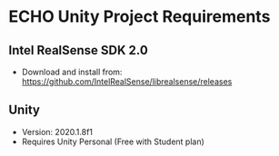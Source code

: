 # ECHO Unity Project Requirements

## Intel RealSense SDK 2.0
- Download and install from: https://github.com/IntelRealSense/librealsense/releases

## Unity
- Version: 2020.1.8f1
- Requires Unity Personal (Free with Student plan)